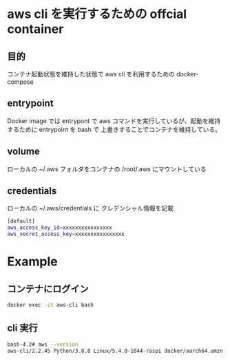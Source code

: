 # aws cli を実行するための offcial container
## 目的
コンテナ起動状態を維持した状態で aws cli を利用するための docker-compose

## entrypoint
Docker image では entrypont で aws コマンドを実行しているが、起動を維持するために entrypoint を bash で
上書きすることでコンテナを維持している。

## volume
ローカルの ~/.aws フォルダをコンテナの /root/.aws にマウントしている  

## credentials
ローカルの ~/.aws/credentials に クレデンシャル情報を記載
```bash
[default]
aws_access_key_id=xxxxxxxxxxxxxxxx
aws_secret_access_key=xxxxxxxxxxxxxxxx
```

# Example 
## コンテナにログイン
```bash
docker exec -it aws-cli bash
```
## cli 実行
```bash
bash-4.2# aws --version
aws-cli/2.2.45 Python/3.8.8 Linux/5.4.0-1044-raspi docker/aarch64.amzn.2 prompt/off
```

